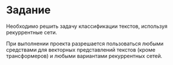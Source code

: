# Задание

Необходимо решить задачу классификации текстов, используя рекуррентные сети.

При выполнении проекта разрешается пользоваться любыми средствами для векторных представлений текстов (кроме трансформеров) и любыми вариантами рекуррентных сетей.